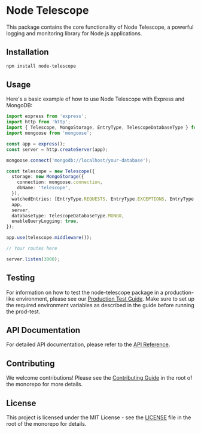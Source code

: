 # Node Telescope

This package contains the core functionality of Node Telescope, a powerful logging and monitoring library for Node.js applications.

## Installation

```bash
npm install node-telescope
```

## Usage

Here's a basic example of how to use Node Telescope with Express and MongoDB:

```typescript
import express from 'express';
import http from 'http';
import { Telescope, MongoStorage, EntryType, TelescopeDatabaseType } from 'node-telescope';
import mongoose from 'mongoose';

const app = express();
const server = http.createServer(app);

mongoose.connect('mongodb://localhost/your-database');

const telescope = new Telescope({
  storage: new MongoStorage({
    connection: mongoose.connection,
    dbName: 'telescope',
  }),
  watchedEntries: [EntryType.REQUESTS, EntryType.EXCEPTIONS, EntryType.QUERIES],
  app,
  server,
  databaseType: TelescopeDatabaseType.MONGO,
  enableQueryLogging: true,
});

app.use(telescope.middleware());

// Your routes here

server.listen(3000);
```

## Testing

For information on how to test the node-telescope package in a production-like environment, please see our [Production Test Guide](https://github.com/mdipanjan/node-telescope/blob/main/docs/PROD_TEST_GUIDE.md). Make sure to set up the required environment variables as described in the guide before running the prod-test.

## API Documentation

For detailed API documentation, please refer to the [API Reference](https://github.com/mdipanjan/node-telescope/blob/main/docs/API.md).

## Contributing

We welcome contributions! Please see the [Contributing Guide](https://github.com/mdipanjan/node-telescope/blob/main/CONTRIBUTING.md) in the root of the monorepo for more details.

## License

This project is licensed under the MIT License - see the [LICENSE](https://github.com/mdipanjan/node-telescope/blob/main/LICENSE) file in the root of the monorepo for details.
